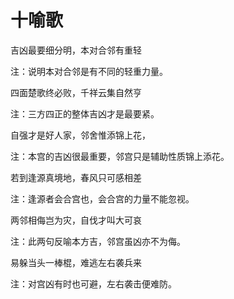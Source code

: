 # 十喻歌

吉凶最要细分明，本对合邻有重轻

注：说明本对合邻是有不同的轻重力量。

四面楚歌终必败，千祥云集自然亨

注：三方四正的整体吉凶才是最要紧。

自强才是好人家，邻舍惟添锦上花，

注：本宫的吉凶很最重要，邻宫只是辅助性质锦上添花。

若到逢源真境地，春风只可感相差

注：逢源者会合宫也，会合宫的力量不能忽视。

两邻相侮岂为灾，自伐才叫大可哀

注：此两句反喻本方吉，邻宫虽凶亦不为侮。

易躲当头一棒棍，难逃左右袭兵来

注：对宫凶有时也可避，左右袭击便难防。
